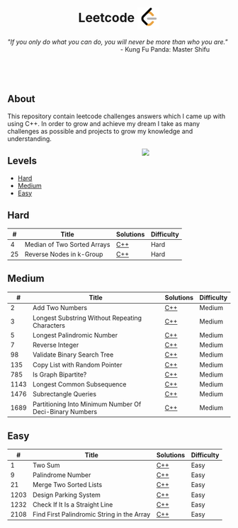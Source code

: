 <h1 align="center">Leetcode <img width="50" align="center" justify="center" src="doc/Leetcode-Icon.png"></h1>
<i>"If you only do what you can do, you will never be more than who you are."</i>

<div align="right">
    - Kung Fu Panda: Master Shifu &nbsp; &nbsp; &nbsp; &nbsp; &nbsp; &nbsp;
</div>

&nbsp;

&nbsp;

<h2>About</h2>

This repository contain leetcode challenges answers which I came up with using C++.
In order to grow and achieve my dream I take as many challenges as possible and projects to grow
my knowledge and understanding.

<img align="right" src="https://media.giphy.com/media/hTlYvDvLU7qnVbv0Qq/giphy.gif" width="200"/>

<h2>Levels</h2>

<!--toc:start-->
- [Hard](#hard)
- [Medium](#medium)
- [Easy](#easy)
<!--toc:end-->

## Hard

| #   | Title                       | Solutions                                                        | Difficulty |
| --- | --------------------------- | ---------------------------------------------------------------- | ---------- |
| 4   | Median of Two Sorted Arrays | [C++](/Hard-Level/CPP-Solutions/Median-of-Two-Sorted-Arrays.cpp) | Hard       |
| 25  | Reverse Nodes in k-Group    | [C++](/Hard-Level/CPP-Solutions/Reverse-Nodes-in-k-Group.cpp)    | Hard       |

## Medium

| #    | Title                                                   | Solutions                                                                                      | Difficulty |
| ---- | ------------------------------------------------------- | ---------------------------------------------------------------------------------------------- | ---------- |
| 2    | Add Two Numbers                                         | [C++](/Medium-Level/CPP-Solutions/Add-Two-Numbers.cpp)                                         | Medium     |
| 3    | Longest Substring Without Repeating Characters          | [C++](/Medium-Level/CPP-Solutions/Longest-Substring-Without-Repeating-Characters.cpp)          | Medium     |
| 5    | Longest Palindromic Number                              | [C++](/Medium-Level/CPP-Solutions/Longest-Palindromic-Number.cpp)                              | Medium     |
| 7    | Reverse Integer                                         | [C++](/Medium-Level/CPP-Solutions/Reverse-Integer.cpp)                                         | Medium     |
| 98   | Validate Binary Search Tree                             | [C++](/Medium-Level/CPP-Solutions/Validate-Binary-Search-Tree.cpp)                             | Medium     |
| 135  | Copy List with Random Pointer                           | [C++](/Medium-Level/CPP-Solutions/Copy-List-With-Random-Pointer.cpp)                           | Medium     |
| 785  | Is Graph Bipartite?                                     | [C++](/Medium-Level/CPP-Solutions/Is-Geaph-Bipartite.cpp)                                      | Medium     |
| 1143 | Longest Common Subsequence                              | [C++](/Medium-Level/CPP-Solutions/Longest-Common-Subsequence.cpp)                              | Medium     |
| 1476 | Subrectangle Queries                                    | [C++](/Medium-Level/CPP-Solutions/Subrectangle-Queries.cpp)                                    | Medium     |
| 1689 | Partitioning Into Minimum Number Of Deci-Binary Numbers | [C++](/Medium-Level/CPP-Solutions/Partitioning-Into-Minimum-Number-Of-Deci-Binary-Numbers.cpp) | Medium     |

## Easy

| #    | Title                                      | Solutions                                                                   | Difficulty |
| ---- | ------------------------------------------ | --------------------------------------------------------------------------- | ---------- |
| 1    | Two Sum                                    | [C++](/Easy-Level/CPP-Solutions/Two-Sums.cpp)                               | Easy       |
| 9    | Palindrome Number                          | [C++](/Easy-Level/CPP-Solutions/Palindrome-Number.cpp)                      | Easy       |
| 21   | Merge Two Sorted Lists                     | [C++](/Easy-Level/CPP-Solutions/Merge-Two-Sorted-Lists.cpp)                 | Easy       |
| 1203 | Design Parking System                      | [C++](/Easy-Level/CPP-Solutions/Design-Parking-System.cpp)                  | Easy       |
| 1232 | Check If It Is a Straight Line             | [C++](/Easy-Level/CPP-Solutions/Check-If-It-Is-a-Straight-Line.cpp)         | Easy       |
| 2108 | Find First Palindromic String in the Array | [C++](/Easy-Level/CPP-Solutions/Find-First-Palindromic-String-In-Array.cpp) | Easy       |

